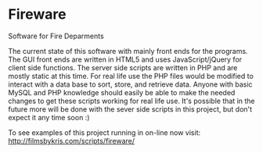 Fireware
========

Software for Fire Deparments

The current state of this software with mainly front ends for the programs.  The GUI front ends are written in HTML5 and uses JavaScript/jQuery for client side functions.  The server side scripts are written in PHP and are mostly static at this time.  For real life use the PHP files would be modified to interact with a data base to sort, store, and retrieve data.  Anyone with basic MySQL and PHP knowledge should easily be able to make the needed changes to get these scripts working for real life use.  It's possible that in the future more will be done with the sever side scripts in this project, but don't expect it any time soon :)

To see examples of this project running in on-line now visit:
http://filmsbykris.com/scripts/fireware/
